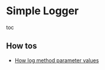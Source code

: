# Simple Logger

toc

## How tos
* [How log method parameter values](../how_to/log_method_parameter_values.md)